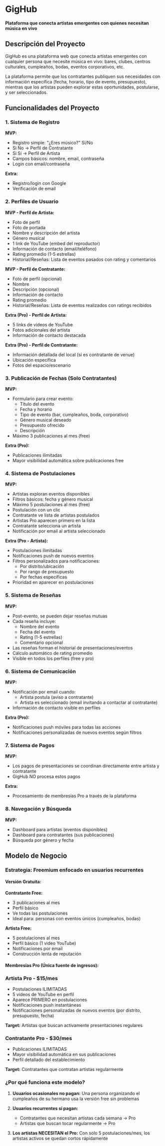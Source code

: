 # **GigHub**

**Plataforma que conecta artistas emergentes con quienes necesitan música en vivo**

## **Descripción del Proyecto**

GigHub es una plataforma web que conecta artistas emergentes con cualquier persona que necesite música en vivo: bares, clubes, centros culturales, cumpleaños, bodas, eventos corporativos, etc.

La plataforma permite que los contratantes publiquen sus necesidades con información específica (fecha, horario, tipo de evento, presupuesto), mientras que los artistas pueden explorar estas oportunidades, postularse, y ser seleccionados.

## **Funcionalidades del Proyecto**

### **1\. Sistema de Registro**

**MVP:**

* Registro simple: "¿Eres músico?" Sí/No
* Si No → Perfil de Contratante
* Si Sí → Perfil de Artista
* Campos básicos: nombre, email, contraseña
* Login con email/contraseña

**Extra:**

* Registro/login con Google
* Verificación de email

### **2\. Perfiles de Usuario**

**MVP \- Perfil de Artista:**

* Foto de perfil
* Foto de portada
* Nombre y descripción del artista
* Género musical
* 1 link de YouTube (embed del reproductor)
* Información de contacto (email/teléfono)
* Rating promedio (1-5 estrellas)
* Historial/Reseñas: Lista de eventos pasados con rating y comentarios

**MVP \- Perfil de Contratante:**

* Foto de perfil (opcional)
* Nombre
* Descripción (opcional)
* Información de contacto
* Rating promedio
* Historial/Reseñas: Lista de eventos realizados con ratings recibidos

**Extra (Pro) \- Perfil de Artista:**

* 5 links de videos de YouTube
* Fotos adicionales del artista
* Información de contacto destacada

**Extra (Pro) \- Perfil de Contratante:**

* Información detallada del local (si es contratante de venue)
* Ubicación específica
* Fotos del espacio/escenario

### **3\. Publicación de Fechas (Solo Contratantes)**

**MVP:**

* Formulario para crear evento:
    * Título del evento
    * Fecha y horario
    * Tipo de evento (bar, cumpleaños, boda, corporativo)
    * Género musical deseado
    * Presupuesto ofrecido
    * Descripción
* Máximo 3 publicaciones al mes (free)

**Extra (Pro):**

* Publicaciones ilimitadas
* Mayor visibilidad automática sobre publicaciones free

### **4\. Sistema de Postulaciones**

**MVP:**

* Artistas exploran eventos disponibles
* Filtros básicos: fecha y género musical
* Máximo 5 postulaciones al mes (free)
* Postulación con un clic
* Contratante ve lista de artistas postulados
* Artistas Pro aparecen primero en la lista
* Contratante selecciona un artista
* Notificación por email al artista seleccionado

**Extra (Pro \- Artista):**

* Postulaciones ilimitadas
* Notificaciones push de nuevos eventos
* Filtros personalizados para notificaciones:
    * Por distrito/ubicación
    * Por rango de presupuesto
    * Por fechas específicas
* Prioridad en aparecer en postulaciones

### **5\. Sistema de Reseñas**

**MVP:**

* Post-evento, se pueden dejar reseñas mutuas
* Cada reseña incluye:
    * Nombre del evento
    * Fecha del evento
    * Rating (1-5 estrellas)
    * Comentario opcional
* Las reseñas forman el historial de presentaciones/eventos
* Cálculo automático de rating promedio
* Visible en todos los perfiles (free y pro)

### **6\. Sistema de Comunicación**

**MVP:**

* Notificación por email cuando:
    * Artista postula (aviso a contratante)
    * Artista es seleccionado (email invitando a contactar al contratante)
* Información de contacto visible en perfiles

**Extra (Pro):**

* Notificaciones push móviles para todas las acciones
* Notificaciones personalizadas de nuevos eventos según filtros

### **7\. Sistema de Pagos**

**MVP:**

* Los pagos de presentaciones se coordinan directamente entre artista y contratante
* GigHub NO procesa estos pagos

**Extra:**

* Procesamiento de membresías Pro a través de la plataforma

### **8\. Navegación y Búsqueda**

**MVP:**

* Dashboard para artistas (eventos disponibles)
* Dashboard para contratantes (sus publicaciones)
* Búsqueda por género y fecha

## **Modelo de Negocio**

### **Estrategia: Freemium enfocado en usuarios recurrentes**

#### **Versión Gratuita:**

**Contratante Free:**

* 3 publicaciones al mes
* Perfil básico
* Ve todas las postulaciones
* Ideal para: personas con eventos únicos (cumpleaños, bodas)

**Artista Free:**

* 5 postulaciones al mes
* Perfil básico (1 video YouTube)
* Notificaciones por email
* Construcción lenta de reputación

#### **Membresías Pro (Única fuente de ingresos):**

### **Artista Pro \- $15/mes**

* Postulaciones ILIMITADAS
* 5 videos de YouTube en perfil
* Aparece PRIMERO en postulaciones
* Notificaciones push instantáneas
* Notificaciones personalizadas de nuevos eventos (por distrito, presupuesto, fecha)

**Target:** Artistas que buscan activamente presentaciones regulares

### **Contratante Pro \- $30/mes**

* Publicaciones ILIMITADAS
* Mayor visibilidad automática en sus publicaciones
* Perfil detallado del establecimiento

**Target:** Contratantes que contratan artistas regularmente

### **¿Por qué funciona este modelo?**

1. **Usuarios ocasionales no pagan:** Una persona organizando el cumpleaños de su hermano usa la versión free sin problemas

2. **Usuarios recurrentes sí pagan:**

    * Contratantes que necesitan artistas cada semana → Pro
    * Artistas que buscan tocar regularmente → Pro
3. **Los artistas NECESITAN el Pro:** Con solo 5 postulaciones/mes, los artistas activos se quedan cortos rápidamente

